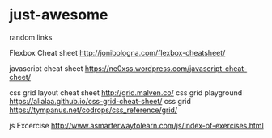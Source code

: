 # just-awesome
random links




Flexbox Cheat sheet
http://jonibologna.com/flexbox-cheatsheet/

javascript cheat sheet
https://ne0xss.wordpress.com/javascript-cheat-cheet/

css grid layout cheat sheet 
http://grid.malven.co/
css grid playground
https://alialaa.github.io/css-grid-cheat-sheet/
css grid 
https://tympanus.net/codrops/css_reference/grid/




js Excercise
http://www.asmarterwaytolearn.com/js/index-of-exercises.html
